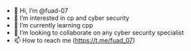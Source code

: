 - 👋 Hi, I’m @fuad-07
- 👀 I’m interested in cp and cyber security
- 🌱 I’m currently learning cpp
- 💞️ I’m looking to collaborate on any cyber security specialist
- 📫 How to reach me (https://t.me/fuad_07)

<!---
fuad-07/fuad-07 is a ✨ special ✨ repository because its `README.md` (this file) appears on your GitHub profile.
You can click the Preview link to take a look at your changes.
--->
